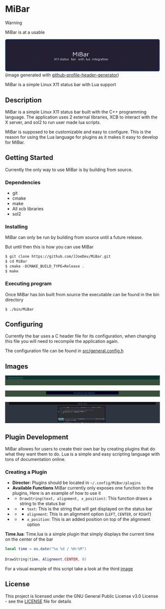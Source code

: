 # MiBar

> [!WARNING]
>
> MiBar is at a usable 

![Header_image](./github_assets/github-header-image.png)
(image generated with [github-profile-header-generator](https://github.com/leviarista/github-profile-header-generator?tab=readme-ov-file))

MiBar is a simple Linux X11 status bar with Lua support

## Description

MiBar is a simple Linux X11 status bar built with the C++ programming language. The application uses 2 external libraries, XCB to interact with the X server, and sol2 to run user made lua scripts.

MiBar is supposed to be customizable and easy to configure. This is the reason for using the Lua language for plugins as it makes it easy to develop for MiBar.

## Getting Started

Currently the only way to use MiBar is by building from source.

### Dependencies

* git
* cmake
* make
* All xcb libraries
* sol2

### Installing

MiBar can only be run by building from source until a future release.

But until then this is how you can use MiBar

```
$ git clone https://github.com/JJoeDev/MiBar.git
$ cd MiBar
$ cmake -DCMAKE_BUILD_TYPE=Release .
$ make
```

### Executing program

Once MiBar has bin built from source the executable can be found in the bin directory
```
$ ./bin/MiBar
```

## Configuring

Currently the bar uses a C header file for its configuration, when changing this file you will need to recompile the application again.

The configuration file can be found in [src/general.config.h](./src/general.config.h)

## Images

![Image_1](./github_assets/DemoBar.png)

![Image_2](./github_assets/DemoBar2.png)

![Image_3](./github_assets/DemoBarWLua.png)

## Plugin Development

MiBar allowes for users to create their own bar by creating plugins that do what they want them to do. Lua is a simple and easy scripting language with tons of documentation online.

### Creating a Plugin

* **Director:** Plugins should be located in ```~/.config/MiBar/plugins```
* **Available Functions** MiBar currently only exposes one function to the plugins, Here is an example of how to use it
* * ```DrawString(text, alignment, x_position)```: This function draws a string to the status bar
* * - ```text```: This is the string that will get displayed on the status bar
* * - ```alignment```: This is an alignment option (``LEFT``, ``CENTER``, or ``RIGHT``)
* * - ```x_position```: This is an added position on top of the alignment option

**Time.lua**: Time.lua is a simple plugin that simply displays the current time on the center of the bar

```lua
local time = os.date("%a %d / %H:%M")

DrawString(time, Alignment.CENTER, 0)
```

For a visual example of this script take a look at the third [image](#images)

## License

This project is licensed under the GNU General Public License v3.0 License - see the [LICENSE](./LICENSE) file for details
